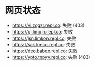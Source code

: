 # 网页状态
- https://vi.zogzr.repl.co: 失败 (403)
- https://qi.limqin.repl.co: 失败
- https://jsn.limkon.repl.co: 失败
- https://sak.kmco.repl.co: 失败
- https://deo.babox.repl.co: 失败
- https://ypto.tnpyv.repl.co: 失败 (403)
